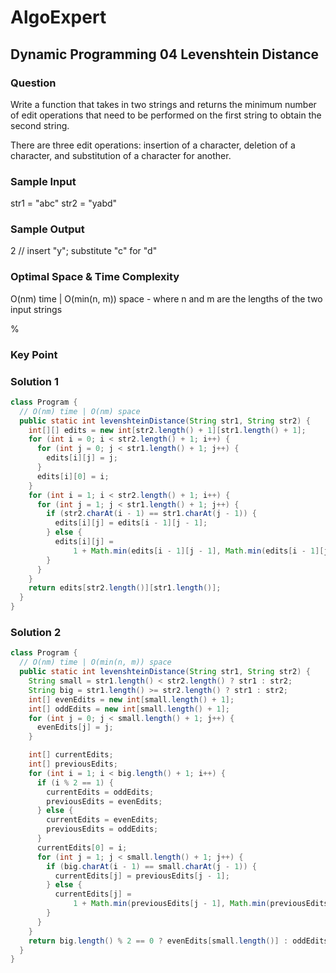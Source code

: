 # AlgoExpert

## Dynamic Programming 04 Levenshtein Distance

### Question

Write a function that takes in two strings and returns the minimum number of edit operations that need to be performed on the first string to obtain the second string.

There are three edit operations: insertion of a character, deletion of a character, and substitution of a character for another.

### Sample Input

str1 = "abc"
str2 = "yabd"

### Sample Output

2 // insert "y"; substitute "c" for "d"

### Optimal Space & Time Complexity

O(nm) time | O(min(n, m)) space - where n and m are the lengths of the two input strings

%

### Key Point

### Solution 1

```java
class Program {
  // O(nm) time | O(nm) space
  public static int levenshteinDistance(String str1, String str2) {
    int[][] edits = new int[str2.length() + 1][str1.length() + 1];
    for (int i = 0; i < str2.length() + 1; i++) {
      for (int j = 0; j < str1.length() + 1; j++) {
        edits[i][j] = j;
      }
      edits[i][0] = i;
    }
    for (int i = 1; i < str2.length() + 1; i++) {
      for (int j = 1; j < str1.length() + 1; j++) {
        if (str2.charAt(i - 1) == str1.charAt(j - 1)) {
          edits[i][j] = edits[i - 1][j - 1];
        } else {
          edits[i][j] =
              1 + Math.min(edits[i - 1][j - 1], Math.min(edits[i - 1][j], edits[i][j - 1]));
        }
      }
    }
    return edits[str2.length()][str1.length()];
  }
}

```

### Solution 2

```java
class Program {
  // O(nm) time | O(min(n, m)) space
  public static int levenshteinDistance(String str1, String str2) {
    String small = str1.length() < str2.length() ? str1 : str2;
    String big = str1.length() >= str2.length() ? str1 : str2;
    int[] evenEdits = new int[small.length() + 1];
    int[] oddEdits = new int[small.length() + 1];
    for (int j = 0; j < small.length() + 1; j++) {
      evenEdits[j] = j;
    }

    int[] currentEdits;
    int[] previousEdits;
    for (int i = 1; i < big.length() + 1; i++) {
      if (i % 2 == 1) {
        currentEdits = oddEdits;
        previousEdits = evenEdits;
      } else {
        currentEdits = evenEdits;
        previousEdits = oddEdits;
      }
      currentEdits[0] = i;
      for (int j = 1; j < small.length() + 1; j++) {
        if (big.charAt(i - 1) == small.charAt(j - 1)) {
          currentEdits[j] = previousEdits[j - 1];
        } else {
          currentEdits[j] =
              1 + Math.min(previousEdits[j - 1], Math.min(previousEdits[j], currentEdits[j - 1]));
        }
      }
    }
    return big.length() % 2 == 0 ? evenEdits[small.length()] : oddEdits[small.length()];
  }
}

```

